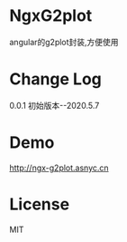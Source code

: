 # NgxG2plot
angular的g2plot封装,方便使用

# Change Log
0.0.1 初始版本--2020.5.7

# Demo
http://ngx-g2plot.asnyc.cn

# License
MIT
